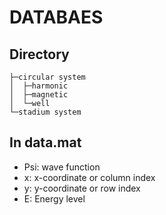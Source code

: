# DATABAES

## Directory

    ├─circular system    
    │  ├─harmonic
    │  ├─magnetic
    │  └─well
    └─stadium system

## In data.mat

- Psi: wave function
- x: x-coordinate or column index
- y: y-coordinate or row index
- E: Energy level
